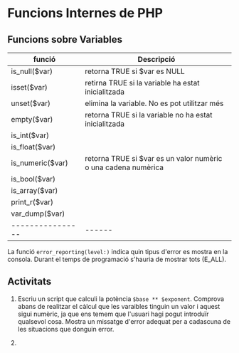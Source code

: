 # Funcions Internes de PHP

## Funcions sobre Variables

| funció | Descripció |
|--------|------------|
| is_null($var) | retorna TRUE si $var es NULL |
|isset($var) | retirna TRUE si la variable ha estat inicialitzada|
|unset($var) | elimina la variable. No es pot utilitzar més |
|empty($var) | retorna TRUE si la variable no ha estat inicialitzada |
| is_int($var) |
|is_float($var)|
|is_numeric($var) | retorna TRUE si $var es un valor numèric o una cadena numèrica|
|is_bool($var)|
|is_array($var)|
| print_r($var)|
|var_dump($var)|
|----------------|------|

La funció `error_reporting(level:)` indica quin tipus d'error es mostra en la consola. Durant el temps de programació s'hauria de mostrar tots (E_ALL).


## Activitats

1. Escriu un script que calculi la potència `$base ** $exponent`. 
Comprova abans de realitzar el càlcul que les varaibles tinguin un valor i aquest sigui numèric, ja que
ens temem que l'usuari hagi pogut introduïr qualsevol cosa. Mostra un missatge d'error adequat per a cadascuna de les situacions que donguin error.

2. 

